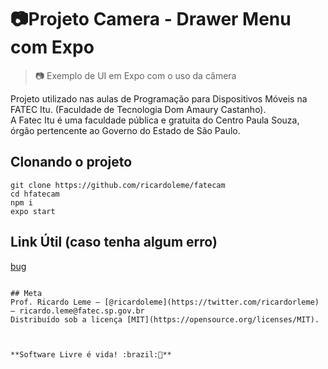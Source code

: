 # 📷Projeto Camera - Drawer Menu com Expo
> 📷 Exemplo de UI em Expo com o uso da câmera

Projeto utilizado nas aulas de Programação para Dispositivos Móveis na FATEC Itu. (Faculdade de Tecnologia Dom Amaury Castanho).  
A Fatec Itu é uma faculdade pública e gratuita do Centro Paula Souza, órgão pertencente ao Governo do Estado de São Paulo. 

## Clonando o projeto 
```
git clone https://github.com/ricardoleme/fatecam
cd hfatecam
npm i
expo start
```

## Link Útil (caso tenha algum erro)
[bug](https://stackoverflow.com/questions/71396210/rngesturehandlerrootview-was-not-found-in-the-uimanager)

```

## Meta
Prof. Ricardo Leme – [@ricardoleme](https://twitter.com/ricardorleme) – ricardo.leme@fatec.sp.gov.br
Distribuído sob a licença [MIT](https://opensource.org/licenses/MIT).



**Software Livre é vida! :brazil:🐧**

